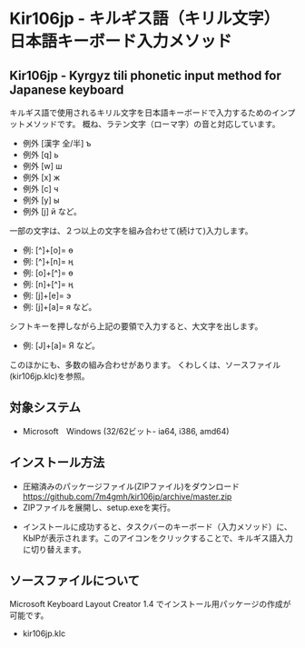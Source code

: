 # Kir106jp - キルギス語（キリル文字） 日本語キーボード入力メソッド 
## Kir106jp - Kyrgyz tili phonetic input method for Japanese keyboard

キルギス語で使用されるキリル文字を日本語キーボードで入力するためのインプットメソッドです。
概ね、ラテン文字（ローマ字）の音と対応しています。

* 例外 [漢字 全/半] ъ 
* 例外 [q] ь
* 例外 [w] ш
* 例外 [x] ж
* 例外 [c] ч
* 例外 [y] ы
* 例外 [j] й など。

一部の文字は、２つ以上の文字を組み合わせて(続けて)入力します。
* 例: [^]+[o]= ө 
* 例: [^]+[n]= ң 
* 例: [o]+[^]= ө 
* 例: [n]+[^]= ң 
* 例: [j]+[e]= э 
* 例: [j]+[a]= я など。

シフトキーを押しながら上記の要領で入力すると、大文字を出します。
* 例: [J]+[a]= Я など。

このほかにも、多数の組み合わせがあります。
くわしくは、ソースファイル(kir106jp.klc)を参照。

## 対象システム
- Microsoft　Windows (32/62ビット- ia64, i386, amd64)

## インストール方法
* 圧縮済みのパッケージファイル(ZIPファイル)をダウンロード https://github.com/7m4gmh/kir106jp/archive/master.zip
* ZIPファイルを展開し、setup.exeを実行。

- インストールに成功すると、タスクバーのキーボード（入力メソッド）に、КЫРが表示されます。このアイコンをクリックすることで、キルギス語入力に切り替えます。

## ソースファイルについて
Microsoft Keyboard Layout Creator 1.4 でインストール用パッケージの作成が可能です。
* kir106jp.klc
